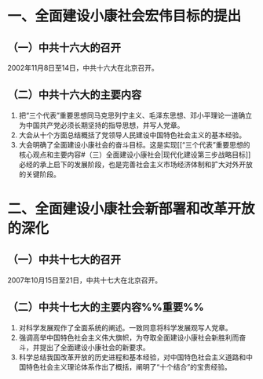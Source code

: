 # 一、全面建设小康社会宏伟目标的提出
## （一）中共十六大的召开
2002年11月8日至14日，中共十六大在北京召开。
## （二）中共十六大的主要内容
1. 把“三个代表”重要思想同马克思列宁主义、毛泽东思想、邓小平理论一道确立为中国共产党必须长期坚持的指导思想，并写人党章。
2. 大会从十个方面总结概括了党领导人民建设中国特色社会主义的基本经验。
3. 大会明确了全面建设小康社会的奋斗目标。这是实现[[“三个代表”重要思想的核心观点和主要内容#（三）全面建设小康社会|现代化建设第三步战略目标]]必经的承上启下的发展阶段，也是完善社会主义市场经济体制和扩大对外开放的关键阶段。
# 二、全面建设小康社会新部署和改革开放的深化
## （一）中共十七大的召开
2007年10月15日至21日，中共十七大在北京召开。
## （二）中共十七大的主要内容%%重要%%
1. 对科学发展观作了全面系统的阐述。一致同意将科学发展观写人党章。
2. 强调高举中国特色社会主义伟大旗帜，为夺取全面建设小康社会新胜利而奋斗，并提出了全面建设小康社会的新要求。
3. 科学总结我国改革开放的历史进程和基本经验，对中国特色社会主义道路和中国特色社会主义理论体系作出了概括，阐明了“十个结合”的宝贵经验。